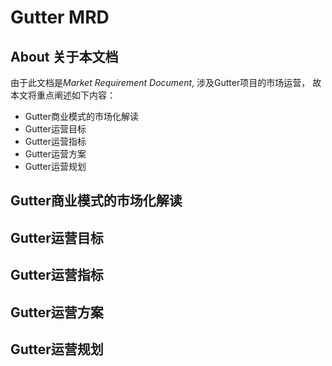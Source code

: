 # Gutter MRD #

About 关于本文档
--------------
由于此文档是*Market Requirement Document*, 涉及Gutter项目的市场运营， 故本文将重点阐述如下内容：

* Gutter商业模式的市场化解读
* Gutter运营目标
* Gutter运营指标
* Gutter运营方案
* Gutter运营规划

Gutter商业模式的市场化解读
------------------------

Gutter运营目标
------------

Gutter运营指标
------------

Gutter运营方案
------------

Gutter运营规划
------------